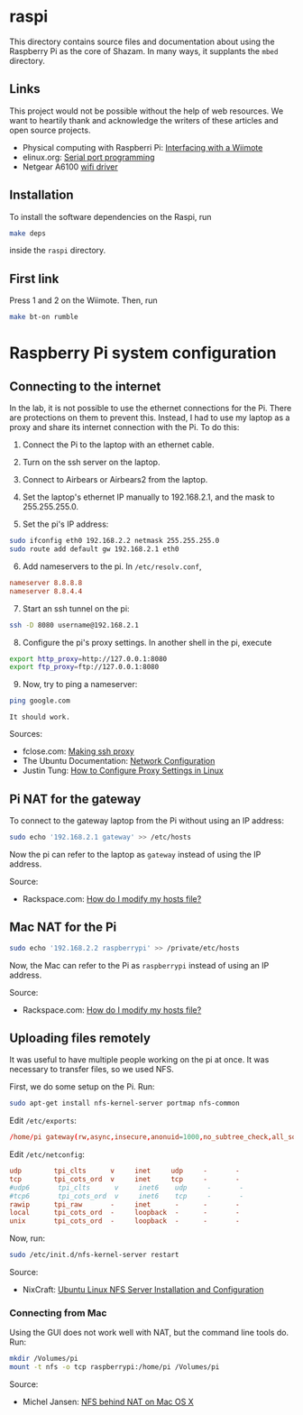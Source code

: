 raspi
=====
This directory contains source files and documentation about using the Raspberry Pi as the core of Shazam. In many ways, it supplants the `mbed` directory.

Links
-----
This project would not be possible without the help of web resources. We want to heartily thank and acknowledge the writers of these articles and open source projects.

* Physical computing with Raspberri Pi: [Interfacing with a Wiimote][]
* elinux.org: [Serial port programming][]
* Netgear A6100 [wifi driver][]

Installation
------------

To install the software dependencies on the Raspi, run

```bash
make deps
```

inside the `raspi` directory.

First link
----------
Press 1 and 2 on the Wiimote. Then, run 
    
```bash
make bt-on rumble
```


Raspberry Pi system configuration
=================================

Connecting to the internet
--------------------------

In the lab, it is not possible to use the ethernet connections for the Pi. There are protections on them to prevent this. Instead, I had to use my laptop as a proxy and share its internet connection with the Pi. To do this:

1) Connect the Pi to the laptop with an ethernet cable.

2) Turn on the ssh server on the laptop.

3) Connect to Airbears or Airbears2 from the laptop.

4) Set the laptop's ethernet IP manually to 192.168.2.1, and the mask to 255.255.255.0.

5) Set the pi's IP address:

```bash
sudo ifconfig eth0 192.168.2.2 netmask 255.255.255.0
sudo route add default gw 192.168.2.1 eth0
```

6) Add nameservers to the pi. In `/etc/resolv.conf`, 

```conf
nameserver 8.8.8.8
nameserver 8.8.4.4
```

7) Start an ssh tunnel on the pi:

```bash
ssh -D 8080 username@192.168.2.1
```

8) Configure the pi's proxy settings. In another shell in the pi, execute

```bash
export http_proxy=http://127.0.0.1:8080
export ftp_proxy=ftp://127.0.0.1:8080
```

9) Now, try to ping a nameserver:

```bash
ping google.com
```

    It should work.

Sources:

* fclose.com: [Making ssh proxy][]
* The Ubuntu Documentation: [Network Configuration][]
* Justin Tung: [How to Configure Proxy Settings in Linux][]

Pi NAT for the gateway
----------------------

To connect to the gateway laptop from the Pi without using an IP address:

```bash
sudo echo '192.168.2.1 gateway' >> /etc/hosts
```

Now the pi can refer to the laptop as `gateway` instead of using the IP address.

Source:

* Rackspace.com: [How do I modify my hosts file?][]

Mac NAT for the Pi
------------------

```bash
sudo echo '192.168.2.2 raspberrypi' >> /private/etc/hosts
```

Now, the Mac can refer to the Pi as `raspberrypi` instead of using an IP address.

Source:

* Rackspace.com: [How do I modify my hosts file?][]

Uploading files remotely
------------------------

It was useful to have multiple people working on the pi at once. It was necessary to transfer files, so we used NFS.

First, we do some setup on the Pi. Run:

```bash
sudo apt-get install nfs-kernel-server portmap nfs-common
```

Edit `/etc/exports`:

```conf
/home/pi gateway(rw,async,insecure,anonuid=1000,no_subtree_check,all_squash)
```

Edit `/etc/netconfig`:

```conf
udp        tpi_clts      v     inet     udp     -       -
tcp        tpi_cots_ord  v     inet     tcp     -       -
#udp6       tpi_clts      v     inet6    udp     -       -
#tcp6       tpi_cots_ord  v     inet6    tcp     -       -
rawip      tpi_raw       -     inet      -      -       -
local      tpi_cots_ord  -     loopback  -      -       -
unix       tpi_cots_ord  -     loopback  -      -       -
```

Now, run:
```bash
sudo /etc/init.d/nfs-kernel-server restart
```

Source:

* NixCraft: [Ubuntu Linux NFS Server Installation and Configuration][]

### Connecting from Mac
Using the GUI does not work well with NAT, but the command line tools do. Run:

```bash
mkdir /Volumes/pi
mount -t nfs -o tcp raspberrypi:/home/pi /Volumes/pi
```

Source:

* Michel Jansen: [NFS behind NAT on Mac OS X][]


[Interfacing with a Wiimote]: https://www.cl.cam.ac.uk/projects/raspberrypi/tutorials/robot/wiimote/
[Serial port programming]: http://www.elinux.org/Serial_port_programming
[wifi driver]: http://ubuntuforums.org/showthread.php?t=2235778
[Making ssh proxy]: http://www.fclose.com/944/proxy-using-ssh-tunnel/
[Network Configuration]: https://help.ubuntu.com/10.04/serverguide/network-configuration.html
[How to Configure Proxy Settings in Linux]: http://justintung.com/2013/04/25/how-to-configure-proxy-settings-in-linux/
[Ubuntu Linux NFS Server Installation and Configuration]: http://www.cyberciti.biz/faq/how-to-ubuntu-nfs-server-configuration-howto/
[NFS behind NAT on Mac OS X]: http://micheljansen.org/blog/entry/38
[How do I modify my hosts file?]: http://www.rackspace.com/knowledge_center/article/how-do-i-modify-my-hosts-file#Linux
